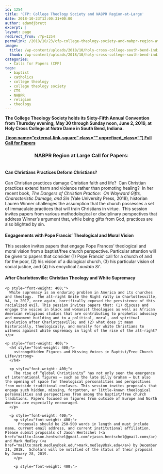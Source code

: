 ```yaml
---
id: 1254
title: 'CFP: College Theology Society and NABPR Region-at-Large'
date: 2018-10-23T12:00:31+00:00
author: adamdjbrett
excerpt: |
layout: page
redirect_from: /?p=1254
permalink: /2018/10/23/cfp-college-theology-society-and-nabpr-region-at-large/
image:
  title: /wp-content/uploads/2018/10/holy-cross-college-south-bend-indiana.jpg
  thumb: /wp-content/uploads/2018/10/holy-cross-college-south-bend-indiana-150x150.jpg
categories:
  - Calls for Papers (CFP)
tags:
  - baptist
  - catholics
  - college theology
  - college theology society
  - CTS
  - NABPR
  - religion
  - theology
---
```

<p style="font-weight: 400; text-align: left;">
  <strong>The College Theology Society holds its Sixty-Fifth Annual Convention from Thursday evening, May 30 through Sunday noon, June 2, 2019, at Holy Cross College at Notre Dame in South Bend, Indiana.</strong>
</p>

**[ [icon name=&#8221;external-link-square&#8221; class=&#8221;&#8221; unprefixed_class=&#8221;&#8221;] Full Call for Papers](http://www.collegetheology.org/Annual-Convention)**

<h3 style="text-align: center;">
  NABPR Region at Large Call for Papers:
</h3>

<h4 style="font-weight: 400;">
  <strong><br /> </strong><strong>Can Christians Practices Deform Christians?</strong>
</h4>

<p style="font-weight: 400;">
  Can Christian practices damage Christian faith and life?  Can Christian practices extend harm and violence rather than promoting healing?  In her recent book, <em>The Dangers of Christian Practice:  On Wayward Gifts, Characteristic Damage, and Sin</em><em> </em>(Yale University Press, 2018)<em>,</em><em> </em>historian Lauren Winner challenges the assumption that the church possesses a set of immaculate practices that will train Christians in virtue.  This session invites papers from various methodological or disciplinary perspectives that address Winner’s argument that, while being gifts from God, practices are also blighted by sin.
</p>

<p style="font-weight: 400;">
  <h4 style="font-weight: 400;">
    <strong>Engagements with Pope Francis’ Theological and Moral Vision</strong>
  </h4>

  <p style="font-weight: 400;">
    This session invites papers that engage Pope Frances’ theological and moral vision from a baptist/free church perspective. Particular attention will be given to papers that consider (1) Pope Francis’ call for a church of and for the poor, (2) his vision of a dialogical church, (3) his particular vision of social justice, and (4) his encyclical <em>Laudato Si’</em>.
  </p>

  <p style="font-weight: 400;">
    <h4 style="font-weight: 400;">
      <strong>After Charlottesville: Christian Theology and White Supremacy</strong>
    </h4>

    <p style="font-weight: 400;">
      White supremacy is an enduring problem in America and its churches and theology.  The alt-right Unite the Right rally in Charlottesville, VA, in 2017, once again, horrifically exposed the persistence of this racialized evil. This session invites papers that: (1) discuss and engage the voices in black and womanist theologies as well as African American religious studies that are contributing to prophetic advocacy and movement building and to a political, moral, and spiritual revolution after Charlottesville; and (2) what does it mean historically, theologically, and morally for white Christians to witness against white supremacy in light of the rise of the alt-right?
    </p>

    <p style="font-weight: 400;">
      <h4 style="font-weight: 400;">
        <strong>Hidden Figures and Missing Voices in Baptist/Free Church Life</strong>
      </h4>

      <p style="font-weight: 400;">
        The rise of “global Christianity” has not only seen the emergence of international figures – such as the late Billy Graham – but also the opening of space for theological personalities and perspectives from outside traditional enclaves. This session invites proposals that engage such hidden, missing, forgotten, or little-known theological personalities and perspectives from among the baptist/free church traditions. Papers focused on figures from outside of Europe and North America are especially encouraged.
      </p>

      <p style="font-weight: 400;">
        <p style="font-weight: 400;">
          Proposals should be 250-500 words in length and must include name, current email address, and current institutional affiliation. Please submit proposals of Jason Hentschel (<a href="mailto:Jason.hentschel@gmail.com">jason.hentschel@gmail.com</a>) and Mark Medley (<a href="mailto:mark.medley@bsk.edu">mark.medley@bsk.edu</a>) by December 31, 2018.  Scholars will be notified of the status of their proposal by January 28, 2019.
        </p>

        <p style="font-weight: 400;">
